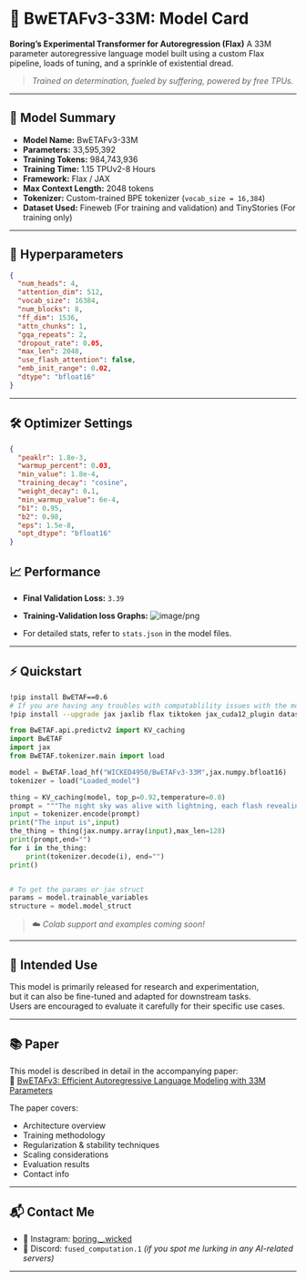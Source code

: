 # 🧾 BwETAFv3-33M: Model Card

**Boring’s Experimental Transformer for Autoregression (Flax)**
A 33M parameter autoregressive language model built using a custom Flax pipeline, loads of tuning, and a sprinkle of existential dread.

> *Trained on determination, fueled by suffering, powered by free TPUs.*

---

## 📌 Model Summary

* **Model Name:** BwETAFv3-33M
* **Parameters:** 33,595,392
* **Training Tokens:** 984,743,936
* **Training Time:** 1.15 TPUv2-8 Hours
* **Framework:** Flax / JAX
* **Max Context Length:** 2048 tokens
* **Tokenizer:** Custom-trained BPE tokenizer (`vocab_size = 16,384`)
* **Dataset Used:** Fineweb (For training and validation) and TinyStories (For training only)

---

## 🧪 Hyperparameters

```json
{
  "num_heads": 4,
  "attention_dim": 512,
  "vocab_size": 16384,
  "num_blocks": 8,
  "ff_dim": 1536,
  "attn_chunks": 1,
  "gqa_repeats": 2,
  "dropout_rate": 0.05,
  "max_len": 2048,
  "use_flash_attention": false,
  "emb_init_range": 0.02,
  "dtype": "bfloat16"
}
```

---

## 🛠 Optimizer Settings


```json
{
  "peaklr": 1.8e-3,
  "warmup_percent": 0.03,
  "min_value": 1.8e-4,
  "training_decay": "cosine",
  "weight_decay": 0.1,
  "min_warmup_value": 6e-4,
  "b1": 0.95,
  "b2": 0.98,
  "eps": 1.5e-8,
  "opt_dtype": "bfloat16"
}
```

## 📈 Performance

* **Final Validation Loss:** `3.39`

* **Training-Validation loss Graphs:**
![image/png](https://cdn-uploads.huggingface.co/production/uploads/661e235e08dd378c818654ad/oYiIfb4Bc9St3qnBvGA4w.png)

* For detailed stats, refer to `stats.json` in the model files.

---

## ⚡ Quickstart

```bash
!pip install BwETAF==0.6
# If you are having any troubles with compatablility issues with the model like jax, hf and BwETAF run
!pip install --upgrade jax jaxlib flax tiktoken jax_cuda12_plugin datasets flash-attention-jax
```

```python
from BwETAF.api.predictv2 import KV_caching
import BwETAF
import jax
from BwETAF.tokenizer.main import load

model = BwETAF.load_hf("WICKED4950/BwETAFv3-33M",jax.numpy.bfloat16)
tokenizer = load("Loaded_model")

thing = KV_caching(model, top_p=0.92,temperature=0.8)
prompt = """The night sky was alive with lightning, each flash revealing the jagged cliffs ahead. I gripped the letter tighter, knowing it held the answer to everything. The wind screamed as I took a step closer to the edge"""
input = tokenizer.encode(prompt)
print("The input is",input)
the_thing = thing(jax.numpy.array(input),max_len=128)
print(prompt,end="")
for i in the_thing:
    print(tokenizer.decode(i), end="")
print()


# To get the params or jax struct
params = model.trainable_variables
structure = model.model_struct
```

> ☁️ *Colab support and examples coming soon!*

---
## 🧭 Intended Use

This model is primarily released for research and experimentation,  
but it can also be fine-tuned and adapted for downstream tasks.  
Users are encouraged to evaluate it carefully for their specific use cases.  

---
## 📚 Paper

This model is described in detail in the accompanying paper:  
📄 [BwETAFv3: Efficient Autoregressive Language Modeling with 33M Parameters](https://drive.google.com/file/d/1pn9cNypl_hSthIgumnVfSr7tJ9aXU2Cu/view)

The paper covers:  
- Architecture overview  
- Training methodology  
- Regularization & stability techniques  
- Scaling considerations  
- Evaluation results  
- Contact info

---
## 📬 Contact Me

* 📸 Instagram: [boring.\_.wicked](https://www.instagram.com/boring._.wicked/)
* 💬 Discord: `fused_computation.1` *(if you spot me lurking in any AI-related servers)*

---
